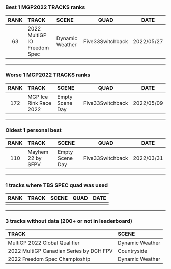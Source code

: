 ### Best 1 MGP2022 TRACKS ranks
|RANK|TRACK|SCENE|QUAD|DATE|
|:---:|:---|:---|:---:|:---:|
|63|2022 MultiGP IO Freedom Spec|Dynamic Weather|Five33Switchback|2022/05/27|
---
### Worse 1 MGP2022 TRACKS ranks
|RANK|TRACK|SCENE|QUAD|DATE|
|:---:|:---|:---|:---:|:---:|
|172|MGP Ice Rink Race 2022|Empty Scene Day|Five33Switchback|2022/05/09|
---
### Oldest 1 personal best
|RANK|TRACK|SCENE|QUAD|DATE|
|:---:|:---|:---|:---:|:---:|
|110|Mayhem 22 by SFPV|Empty Scene Day|Five33Switchback|2022/03/31|
---
### 1 tracks where TBS SPEC quad was used
|RANK|TRACK|SCENE|QUAD|DATE|
|:---:|:---|:---|:---:|:---:|
||||||
---
### 3 tracks without data (200+ or not in leaderboard)
|TRACK|SCENE|
|:---|:---|
|MultiGP 2022 Global Qualifier|Dynamic Weather|
|2022 MultiGP Canadian Series by DCH FPV|Countryside|
|2022 Freedom Spec Champioship|Dynamic Weather|

